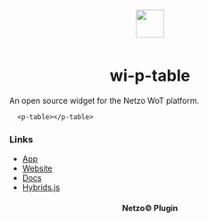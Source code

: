 <div align="center">
  <a href="https://netzo.io" target="_blank" >
    <img height="50" src="https://raw.githubusercontent.com/netzoio/plugins/main/plugins/widgets/wi-p-table/src/assets/icon.svg" style="margin: 12px 0px">
  </a>

  <h1>wi-p-table</h1>
</div>

An open source widget for the Netzo WoT platform.

```showcase
  <p-table></p-table>
```

### Links

- [App](https://app.netzo.io)
- [Website](https://netzo.io)
- [Docs](https://docs.netzo.io)
- [Hybrids.js](https://hybrids.js.org)

<div align="center">
  <h4>Netzo© Plugin</h4>
</div>
